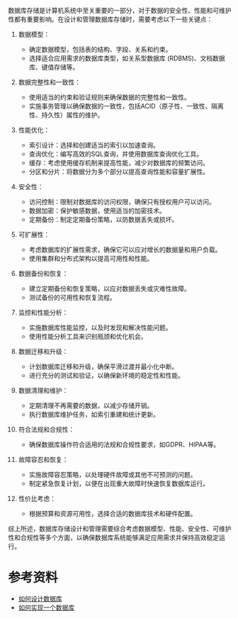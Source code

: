 数据库存储是计算机系统中至关重要的一部分，对于数据的安全性、性能和可维护性都有重要影响。在设计和管理数据库存储时，需要考虑以下一些关键点：

1. 数据模型：
   - 确定数据模型，包括表的结构、字段、关系和约束。
   - 选择适合应用需求的数据库类型，如关系型数据库 (RDBMS)、文档数据库、键值存储等。

2. 数据完整性和一致性：
   - 使用适当的约束和验证规则来确保数据的完整性和一致性。
   - 实施事务管理以确保数据的一致性，包括ACID（原子性、一致性、隔离性、持久性）属性的维护。

3. 性能优化：
   - 索引设计：选择和创建适当的索引以加速查询。
   - 查询优化：编写高效的SQL查询，并使用数据库查询优化工具。
   - 缓存：考虑使用缓存机制来提高性能，减少对数据库的频繁访问。
   - 分区和分片：将数据分为多个部分以提高查询性能和容量扩展性。

4. 安全性：
   - 访问控制：限制对数据库的访问权限，确保只有授权用户可以访问。
   - 数据加密：保护敏感数据，使用适当的加密技术。
   - 定期备份：制定定期备份策略，以防数据丢失或损坏。

5. 可扩展性：
   - 考虑数据库的扩展性需求，确保它可以应对增长的数据量和用户负载。
   - 使用集群和分布式架构以提高可用性和性能。

6. 数据备份和恢复：
   - 建立定期备份和恢复策略，以应对数据丢失或灾难性故障。
   - 测试备份的可用性和恢复流程。

7. 监控和性能分析：
   - 实施数据库性能监控，以及时发现和解决性能问题。
   - 使用性能分析工具来识别瓶颈和优化机会。

8. 数据迁移和升级：
   - 计划数据库迁移和升级，确保平滑过渡并最小化中断。
   - 进行充分的测试和验证，以确保新环境的稳定性和性能。

9. 数据清理和维护：
   - 定期清理不再需要的数据，以减少存储开销。
   - 执行数据库维护任务，如索引重建和统计更新。

10. 符合法规和合规性：
    - 确保数据库操作符合适用的法规和合规性要求，如GDPR、HIPAA等。

11. 故障容忍和恢复：
    - 实施故障容忍策略，以处理硬件故障或其他不可预测的问题。
    - 制定紧急恢复计划，以便在出现重大故障时快速恢复数据库运行。

12. 性价比考虑：
    - 根据预算和资源可用性，选择合适的数据库技术和硬件配置。

综上所述，数据库存储设计和管理需要综合考虑数据模型、性能、安全性、可维护性和合规性等多个方面，以确保数据库系统能够满足应用需求并保持高效稳定运行。


# 参考资料

- [如何设计数据库](https://github.com/alchemystar/Freedom)
- [如何实现一个数据库](https://github.com/cstack/db_tutorial)